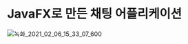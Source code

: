 # JavaFX로 만든 채팅 어플리케이션


![녹화_2021_02_06_15_33_07_600](https://user-images.githubusercontent.com/68000537/107111570-82923300-6894-11eb-9e2c-eac71914f277.gif)